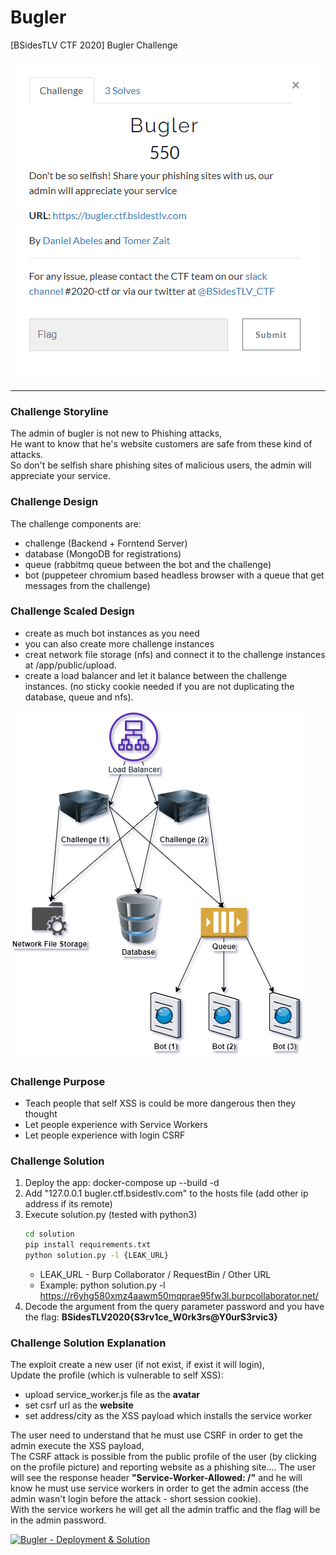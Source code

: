 # Bugler
[BSidesTLV CTF 2020] Bugler Challenge

![Challenge Description](resources/img/description.png)
_________________________________________________________

### Challenge Storyline
The admin of bugler is not new to Phishing attacks,  
He want to know that he's website customers are safe from these kind of attacks.  
So don't be selfish share phishing sites of malicious users, the admin will appreciate your service.  

### Challenge Design
The challenge components are:  
* challenge (Backend + Forntend Server)  
* database (MongoDB for registrations)
* queue (rabbitmq queue between the bot and the challenge)
* bot (puppeteer chromium based headless browser with a queue that get messages from the challenge)

### Challenge Scaled Design
* create as much bot instances as you need
* you can also create more challenge instances
* creat network file storage (nfs) and connect it to the challenge instances at /app/public/upload.
* create a load balancer and let it balance between the challenge instances. (no sticky cookie needed if you are not duplicating the database, queue and nfs).

![BSidesTLV CTF 2020 - Challenge Diagram](resources/img/diagram.png)

### Challenge Purpose
* Teach people that self XSS is could be more dangerous then they thought  
* Let people experience with Service Workers  
* Let people experience with login CSRF  

### Challenge Solution
1) Deploy the app: docker-compose up --build -d
2) Add "127.0.0.1 bugler.ctf.bsidestlv.com" to the hosts file (add other ip address if its remote)  
3) Execute solution.py (tested with python3)
   ```bash
   cd solution
   pip install requirements.txt
   python solution.py -l {LEAK_URL}
   ```
   * LEAK_URL - Burp Collaborator / RequestBin / Other URL
   * Example: python solution.py -l https://r6yhg580xmz4aawm50mqprae95fw3l.burpcollaborator.net/
4) Decode the argument from the query parameter password and you have the flag: **BSidesTLV2020{S3rv1ce_W0rk3rs@Y0urS3rvic3}**

### Challenge Solution Explanation
The exploit create a new user (if not exist, if exist it will login),   
Update the profile (which is vulnerable to self XSS): 
* upload service_worker.js file as the **avatar**  
* set csrf url as the **website**
* set address/city as the XSS payload which installs the service worker   

The user need to understand that he must use CSRF in order to get the admin execute the XSS payload,    
The CSRF attack is possible from the public profile of the user (by clicking on the profile picture) and reporting website as a phishing site....
The user will see the response header **"Service-Worker-Allowed: /"** and he will know he must use service workers in order to get the admin access (the admin wasn't login before the attack - short session cookie).    
With the service workers he will get all the admin traffic and the flag will be in the admin password.  
 
[![Bugler - Deployment & Solution](http://img.youtube.com/vi/p3EMyP6dguE/0.jpg)](http://www.youtube.com/watch?v=p3EMyP6dguE)
  

